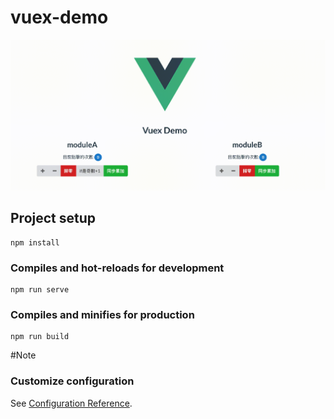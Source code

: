 # vuex-demo

![image](https://github.com/YisoTsao/vuexDome/blob/master/vuexdemo.gif?raw=true)
## Project setup
```
npm install
```

### Compiles and hot-reloads for development
```
npm run serve
```

### Compiles and minifies for production
```
npm run build
```

#Note
### Customize configuration
See [Configuration Reference](https://cli.vuejs.org/config/).
